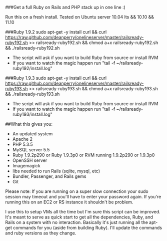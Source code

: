 ###Get a full Ruby on Rails and PHP stack up in one line :)

Run this on a fresh install. Tested on Ubuntu server 10.04 lts && 10.10 && 11.10

###Ruby 1.9.2
    sudo apt-get -y install curl && curl https://raw.github.com/deanperry/onelineserver/master/railsready-ruby192.sh >> railsready-ruby192.sh && chmod a+x railsready-ruby192.sh && ./railsready-ruby192.sh
* The script will ask if you want to build Ruby from source or install RVM
* If you want to watch the magic happen run "tail -f ~/railsready-ruby192/install.log"

###Ruby 1.9.3
    sudo apt-get -y install curl && curl https://raw.github.com/deanperry/onelineserver/master/railsready-ruby193.sh >> railsready-ruby193.sh && chmod a+x railsready-ruby193.sh && ./railsready-ruby193.sh
* The script will ask if you want to build Ruby from source or install RVM
* If you want to watch the magic happen run "tail -f ~/railsready-ruby193/install.log"

##What this gives you:

  * An updated system
  * Apache 2
  * PHP 5.3.5
  * MySQL server 5.5
  * Ruby 1.9.2p290 or Ruby 1.9.3p0 or RVM running 1.9.2p290 or 1.9.3p0
  * OpenSSH server
  * Imagemagick
  * libs needed to run Rails (sqlite, mysql, etc)
  * Bundler, Passenger, and Rails gems
  * Git

Please note: If you are running on a super slow connection your sudo session may timeout and you'll have to enter your password again. If you're running this on an EC2 or RS instance it shouldn't be problem.

I use this to setup VMs all the time but I'm sure this script can be improved. It's meant to serve as quick start to get all the dependencies, Ruby, and Rails on a system with no interaction. Basically it's just running all the apt-get commands for you (aside from building Ruby). I'll update the commands and ruby versions as they change.